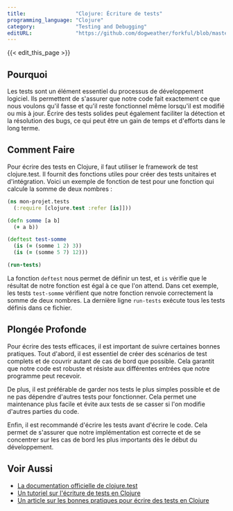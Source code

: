 ```yaml
---
title:                "Clojure: Écriture de tests"
programming_language: "Clojure"
category:             "Testing and Debugging"
editURL:              "https://github.com/dogweather/forkful/blob/master/content/fr/clojure/writing-tests.md"
---
```


{{< edit_this_page >}}

## Pourquoi

Les tests sont un élément essentiel du processus de développement logiciel. Ils permettent de s'assurer que notre code fait exactement ce que nous voulons qu'il fasse et qu'il reste fonctionnel même lorsqu'il est modifié ou mis à jour. Écrire des tests solides peut également faciliter la détection et la résolution des bugs, ce qui peut être un gain de temps et d'efforts dans le long terme.

## Comment Faire

Pour écrire des tests en Clojure, il faut utiliser le framework de test clojure.test. Il fournit des fonctions utiles pour créer des tests unitaires et d'intégration. Voici un exemple de fonction de test pour une fonction qui calcule la somme de deux nombres :

```Clojure
(ns mon-projet.tests
  (:require [clojure.test :refer [is]]))

(defn somme [a b]
  (+ a b))

(deftest test-somme
  (is (= (somme 1 2) 3))
  (is (= (somme 5 7) 12)))

(run-tests)
```

La fonction `deftest` nous permet de définir un test, et `is` vérifie que le résultat de notre fonction est égal à ce que l'on attend. Dans cet exemple, les tests `test-somme` vérifient que notre fonction renvoie correctement la somme de deux nombres. La dernière ligne `run-tests` exécute tous les tests définis dans ce fichier.

## Plongée Profonde

Pour écrire des tests efficaces, il est important de suivre certaines bonnes pratiques. Tout d'abord, il est essentiel de créer des scénarios de test complets et de couvrir autant de cas de bord que possible. Cela garantit que notre code est robuste et résiste aux différentes entrées que notre programme peut recevoir.

De plus, il est préférable de garder nos tests le plus simples possible et de ne pas dépendre d'autres tests pour fonctionner. Cela permet une maintenance plus facile et évite aux tests de se casser si l'on modifie d'autres parties du code.

Enfin, il est recommandé d'écrire les tests avant d'écrire le code. Cela permet de s'assurer que notre implémentation est correcte et de se concentrer sur les cas de bord les plus importants dès le début du développement.

## Voir Aussi

- [La documentation officielle de clojure.test](https://clojure.github.io/clojure/clojure.test-api.html)
- [Un tutoriel sur l'écriture de tests en Clojure](https://www.tutorialspoint.com/clojure/clojure_testing.htm)
- [Un article sur les bonnes pratiques pour écrire des tests en Clojure](https://www.stuartsierra.com/2014/10/03/clojure-workflow-reloaded-revisited/)